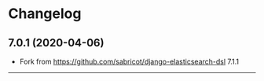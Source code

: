 
# Changelog

## 7.0.1 (2020-04-06)
* Fork from https://github.com/sabricot/django-elasticsearch-dsl 7.1.1

---
